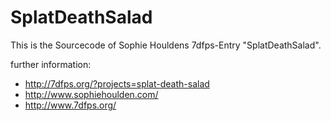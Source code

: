SplatDeathSalad
===============
This is the Sourcecode of Sophie Houldens 7dfps-Entry "SplatDeathSalad".

further information:
* http://7dfps.org/?projects=splat-death-salad
* http://www.sophiehoulden.com/
* http://www.7dfps.org/